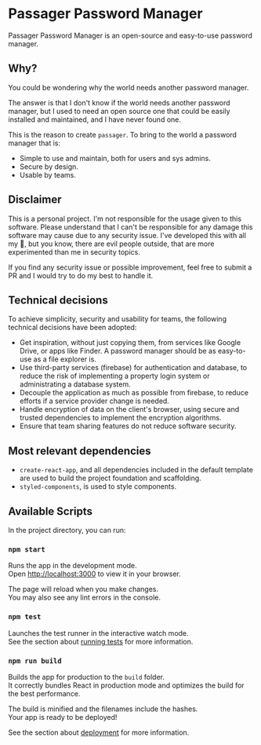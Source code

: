 # Passager Password Manager

Passager Password Manager is an open-source and easy-to-use password manager.

## Why?

You could be wondering why the world needs another password manager.

The answer is that I don't know if the world needs another password manager, but I used to need an open source one that could be easily installed and maintained, and I have never found one.

This is the reason to create `passager`. To bring to the world a password manager that is:

* Simple to use and maintain, both for users and sys admins.
* Secure by design.
* Usable by teams.

## Disclaimer

This is a personal project. I'm not responsible for the usage given to this software.
Please understand that I can't be responsible for any damage this software may cause due to any security issue. I've developed this with all my 💛, but you know, there are evil people outside, that are more experimented than me in security topics.

If you find any security issue or possible improvement, feel free to submit a PR and I would try to do my best to handle it.

## Technical decisions

To achieve simplicity, security and usability for teams, the following technical decisions have been adopted:

* Get inspiration, without just copying them, from services like Google Drive, or apps like Finder. A password manager should be as easy-to-use as a file explorer is.
* Use third-party services (firebase) for authentication and database, to reduce the risk of implementing a property login system or administrating a database system.
* Decouple the application as much as possible from firebase, to reduce efforts if a service provider change is needed.
* Handle encryption of data on the client's browser, using secure and trusted dependencies to implement the encryption algorithms.
* Ensure that team sharing features do not reduce software security.

## Most relevant dependencies

* `create-react-app`, and all dependencies included in the default template are used to build the project foundation and scaffolding.
* `styled-components`, is used to style components.

## Available Scripts

In the project directory, you can run:

### `npm start`

Runs the app in the development mode.\
Open [http://localhost:3000](http://localhost:3000) to view it in your browser.

The page will reload when you make changes.\
You may also see any lint errors in the console.

### `npm test`

Launches the test runner in the interactive watch mode.\
See the section about [running tests](https://facebook.github.io/create-react-app/docs/running-tests) for more information.

### `npm run build`

Builds the app for production to the `build` folder.\
It correctly bundles React in production mode and optimizes the build for the best performance.

The build is minified and the filenames include the hashes.\
Your app is ready to be deployed!

See the section about [deployment](https://facebook.github.io/create-react-app/docs/deployment) for more information.